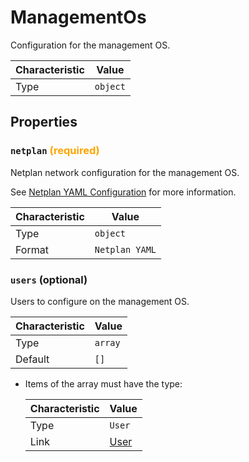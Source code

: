 <!-- THIS FILE IS AUTOMATICALLY GENERATED BY DOCBUILDER, DO NOT EDIT MANUALLY! -->

# ManagementOs

Configuration for the management OS.

| Characteristic | Value    |
| -------------- | -------- |
| Type           | `object` |

## Properties

### `netplan` **<span style="color:orange;">(required)</span>**

Netplan network configuration for the management OS.

See [Netplan YAML Configuration](https://netplan.readthedocs.io/en/stable/netplan-yaml/) for more information.

| Characteristic | Value          |
| -------------- | -------------- |
| Type           | `object`       |
| Format         | `Netplan YAML` |

### `users` (optional)

Users to configure on the management OS.

| Characteristic | Value   |
| -------------- | ------- |
| Type           | `array` |
| Default        | `[]`    |

- Items of the array must have the type:

   | Characteristic | Value             |
   | -------------- | ----------------- |
   | Type           | `User`            |
   | Link           | [User](./User.md) |

